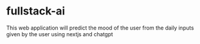 # fullstack-ai
This web application will predict the mood of the user from the daily inputs given by the user using nextjs and chatgpt 
